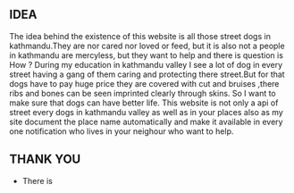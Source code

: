 ## IDEA
 The idea behind the existence of this website is all those street dogs in kathmandu.They are nor cared nor loved or feed, but it is also not a people in kathmandu are mercyless, but they want to help and there is question is How ? During my education in kathmandu valley I see a lot of dog in every street having a gang of them caring and protecting there street.But for that dogs have to pay huge price they are covered with cut and bruises ,there ribs and bones can be seen imprinted clearly through skins. So I want to make sure that dogs can have better life. This website is not only a api of street every dogs in kathmandu valley as well as in your places also as my site document the place name automatically and make it available in every one notification who lives in your neighour who want to help.

## THANK YOU
- There is 
